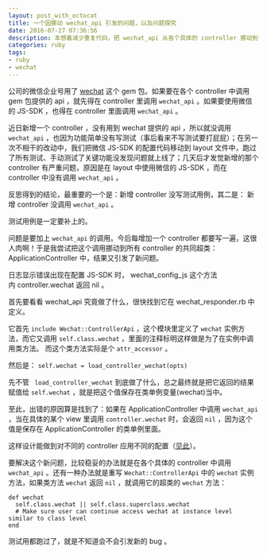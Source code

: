 ```yaml
---
layout: post_with_octocat
title: 一个因挪动 wechat_api 引发的问题，以及问题探究
date: 2016-07-27 07:36:56
description: 本想着减少重复代码，把 wechat_api 从各个具体的 controller 挪动到 ApplicationController ，结果出错啦。为了找出原因，我又踏上了阅读源码的不归路。
categories: ruby
tags:
- ruby
- wechat
---
```


公司的微信企业号用了 [wechat](https://github.com/Eric-Guo/wechat) 这个 gem 包。如果要在各个 controller 中调用 gem 包提供的 api ，就先得在 controller 里调用 `wechat_api` 。如果要使用微信的 JS-SDK ，也得在 controller 里面调用 `wechat_api` 。

近日新增一个 controller ，没有用到 wechat 提供的 api ，所以就没调用 `wechat_api` ，也因为功能简单没有写测试（事后看来不写测试要打屁屁）；在另一次不相干的改动中，我们把微信 JS-SDK 的配置代码移动到 layout 文件中，跑过了所有测试、手动测试了关键功能没发现问题就上线了；几天后才发觉新增的那个 controller 有严重问题，原因是在 layout 中使用微信的 JS-SDK ，而在 controller 中没有调用 `wechat_api` 。

反思得到的结论，最重要的一个是：新增 controller 没写测试用例，其二是： 新增 controller 没调用 `wechat_api` 。

测试用例是一定要补上的。

问题是要加上 `wechat_api` 的调用。今后每增加一个 controller 都要写一遍，这很人肉啊！于是我尝试把这个调用挪动到所有 controller 的共同超类： ApplicationController 中，结果又引发了新问题。


日志显示错误出现在配置 JS-SDK 时， wechat_config_js 这个方法内 controller.wechat 返回 nil 。

首先要看看 wechat_api 究竟做了什么，很快找到它在 wechat_responder.rb 中定义。

它首先 `include Wechat::ControllerApi` ，这个模块里定义了 `wechat` 实例方法，而它又调用 `self.class.wechat` ，里面的注释标明这样做是为了在实例中调用类方法。 而这个类方法实际是个 `attr_accessor` 。


然后是： `self.wechat = load_controller_wechat(opts)`

先不管 ` load_controller_wechat` 到底做了什么，总之最终就是把它返回的结果赋值给 `self.wechat` ，就是把这个值保存在类单例变量(wechat)当中。

至此，出错的原因算是找到了：如果在 ApplicationController 中调用 `wechat_api` ，当在具体的某个 view 里调用 `controller.wechat` 时，会返回 `nil` ，因为这个值是保存在 ApplicationController 的类单例里面。

这样设计能做到对不同的 controller 应用不同的配置（[见此](https://github.com/Eric-Guo/wechat#configure-individual-responder-with-different-appid)）。



要解决这个新问题，比较稳妥的办法就是在各个具体的 controller 中调用 `wechat_api` 。还有一种办法就是重写 `Wechat::ControllerApi` 中的 `wechat` 实例方法，如果类方法 `wechat` 返回 `nil` ，就调用它的超类的 `wechat` 方法：

    def wechat
      self.class.wechat || self.class.superclass.wechat
      # Make sure user can continue access wechat at instance level similar to class level
    end

测试用都跑过了，就是不知道会不会引发新的 bug 。